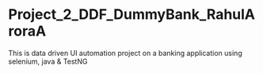 # Project_2_DDF_DummyBank_RahulAroraA
This is data driven UI automation project on a banking application using selenium, java &amp; TestNG
